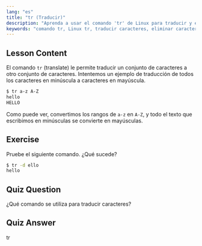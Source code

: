 ```yaml
---
lang: "es"
title: "tr (Traducir)"
description: "Aprenda a usar el comando 'tr' de Linux para traducir y eliminar caracteres. Comprenda la traducción de caracteres con ejemplos y ejercicios. ¡Comience su viaje en Linux!"
keywords: "comando tr, Linux tr, traducir caracteres, eliminar caracteres, tutorial de Linux, Linux para principiantes, guía de Linux"
---
```


## Lesson Content

El comando `tr` (translate) le permite traducir un conjunto de caracteres a otro conjunto de caracteres. Intentemos un ejemplo de traducción de todos los caracteres en minúscula a caracteres en mayúscula.

```bash
$ tr a-z A-Z
hello
HELLO
```

Como puede ver, convertimos los rangos de `a-z` en `A-Z`, y todo el texto que escribimos en minúsculas se convierte en mayúsculas.

## Exercise

Pruebe el siguiente comando. ¿Qué sucede?

```bash
$ tr -d ello
hello
```

## Quiz Question

¿Qué comando se utiliza para traducir caracteres?

## Quiz Answer

tr
